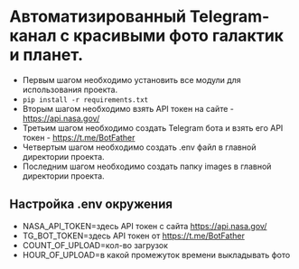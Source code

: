 <h1>Автоматизированный Telegram-канал с красивыми фото галактик и планет.</h1>

- Первым шагом необходимо установить все модули для использования проекта.
- ```pip install -r requirements.txt```
- Вторым шагом необходимо взять API токен на сайте - https://api.nasa.gov/
- Третьим шагом необходимо создать Telegram бота и взять его API токен - https://t.me/BotFather
- Четвертым шагом необходимо создать .env файл в главной директории проекта.
- Последним шагом необходимо создать папку images в главной директории проекта.

<h2>Настройка .env окружения</h2>

- NASA_API_TOKEN=здесь API токен с сайта https://api.nasa.gov/
- TG_BOT_TOKEN=здесь API токен от https://t.me/BotFather
- COUNT_OF_UPLOAD=кол-во загрузок
- HOUR_OF_UPLOAD=в какой промежуток времени выкладывать фото